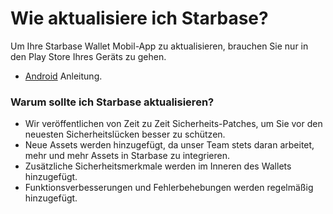 # Wie aktualisiere ich Starbase?

Um Ihre Starbase Wallet Mobil-App zu aktualisieren, brauchen Sie nur in den Play Store Ihres Geräts zu gehen.

- [Android](https://support.google.com/googleplay/answer/113412) Anleitung.

### Warum sollte ich Starbase aktualisieren?

- Wir veröffentlichen von Zeit zu Zeit Sicherheits-Patches, um Sie vor den neuesten Sicherheitslücken besser zu schützen.
- Neue Assets werden hinzugefügt, da unser Team stets daran arbeitet, mehr und mehr Assets in Starbase zu integrieren.
- Zusätzliche Sicherheitsmerkmale werden im Inneren des Wallets hinzugefügt.
- Funktionsverbesserungen und Fehlerbehebungen werden regelmäßig hinzugefügt.


